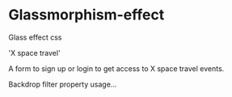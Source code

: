 # Glassmorphism-effect
Glass effect css

'X space travel'

A form to sign up or login to get access to X space travel events.

Backdrop filter property usage...